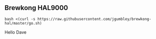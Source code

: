 Brewkong HAL9000
----------------

`bash <(curl -s https://raw.githubusercontent.com/jgumbley/brewkong-hal/master/go.sh)`

Hello Dave
